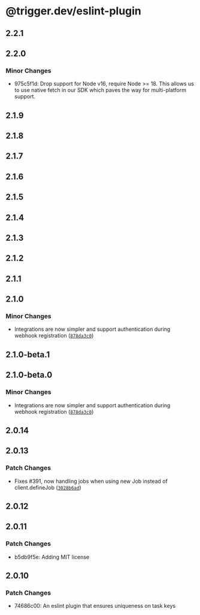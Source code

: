 # @trigger.dev/eslint-plugin

## 2.2.1

## 2.2.0

### Minor Changes

- 975c5f1d: Drop support for Node v16, require Node >= 18. This allows us to use native fetch in our SDK which paves the way for multi-platform support.

## 2.1.9

## 2.1.8

## 2.1.7

## 2.1.6

## 2.1.5

## 2.1.4

## 2.1.3

## 2.1.2

## 2.1.1

## 2.1.0

### Minor Changes

- Integrations are now simpler and support authentication during webhook registration ([`878da3c0`](https://github.com/triggerdotdev/trigger.dev/commit/878da3c01f0a4dfaf33a1f8943a7ad4eed8b8877))

## 2.1.0-beta.1

## 2.1.0-beta.0

### Minor Changes

- Integrations are now simpler and support authentication during webhook registration ([`878da3c0`](https://github.com/triggerdotdev/trigger.dev/commit/878da3c01f0a4dfaf33a1f8943a7ad4eed8b8877))

## 2.0.14

## 2.0.13

### Patch Changes

- Fixes #391, now handling jobs when using new Job instead of client.defineJob ([`3028b6ad`](https://github.com/triggerdotdev/trigger.dev/commit/3028b6ad9d693d2f1662c4338d44ac9d3bf0da3a))

## 2.0.12

## 2.0.11

### Patch Changes

- b5db9f5e: Adding MIT license

## 2.0.10

### Patch Changes

- 74686c00: An eslint plugin that ensures uniqueness on task keys
